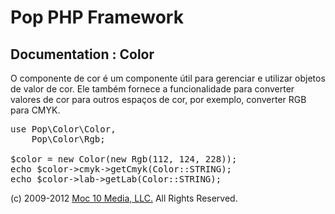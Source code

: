 Pop PHP Framework
=================

Documentation : Color
---------------------

O componente de cor é um componente útil para gerenciar e utilizar objetos de valor de cor. Ele também fornece a funcionalidade para converter valores de cor para outros espaços de cor, por exemplo, converter RGB para CMYK.


<pre>
use Pop\Color\Color,
    Pop\Color\Rgb;

$color = new Color(new Rgb(112, 124, 228));
echo $color->cmyk->getCmyk(Color::STRING);
echo $color->lab->getLab(Color::STRING);
</pre>

(c) 2009-2012 [Moc 10 Media, LLC.](http://www.moc10media.com) All Rights Reserved.
